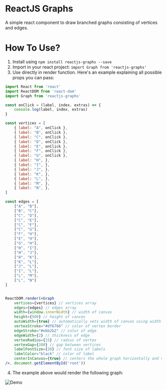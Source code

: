 # ReactJS Graphs
A simple react component to draw branched graphs consisting of vertices and edges.

# How To Use?

1. Install using `npm install reactjs-graphs --save`
2. Import in your react project: `import Graph from 'reactjs-graphs'`
3. Use directly in render function. Here's an example explaining all possible props you can pass:

```jsx
import React from 'react'
import ReactDOM from 'react-dom'
import Graph from 'reactjs-graphs'

const onClick = (label, index, extras) => {
	console.log(label, index, extras)
}

const vertices = [
	{ label: "A", onClick },
	{ label: "B", onClick },
	{ label: "C", onClick },
	{ label: "D", onClick },
	{ label: "E", onClick },
	{ label: "F", onClick },
	{ label: "G", onClick },
	{ label: "H", },
	{ label: "I", },
	{ label: "J", },
	{ label: "K", },
	{ label: "L", },
	{ label: "M", },
	{ label: "N", },
]

const edges = [
	["A", "B"],
	["B", "C"],
	["C", "D"],
	["C", "E"],
	["C", "F"],
	["C", "G"],
	["F", "H"],
	["E", "H"],
	["G", "H"],
	["H", "I"],
	["H", "J"],
	["H", "K"],
	["K", "L"],
	["J", "L"],
	["I", "L"],
	["L", "M"],
	["L", "N"]
]


ReactDOM.render(<Graph 
	vertices={vertices} // vertices array
	edges={edges} // edges array
	width={window.innerWidth} // width of canvas
	height={500} // height of canvas
	autoWidth={true} // automatically sets width of canvas using width of graph
	vertexStroke="#df6766" // color of vertex border
	edgeStroke="#ebb2b2" // color of edge 
	edgeWidth={2} // thickness of edge
	vertexRadius={15} // radius of vertex
	vertexGap={200} // gap between vertices
	labelFontSize={20} // font size of labels
	labelColor="black" // color of label
	centerInCanvas={true} // centers the whole graph horizontally and vertically
/>, document.getElementById('root'))
```

4. The example above would render the following graph:

![Demo](https://raw.githubusercontent.com/codedamn/reactjs-graphs/master/graph.png)